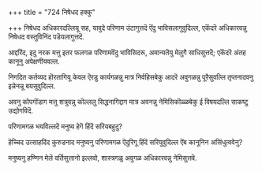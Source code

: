 +++
title = "724 निषेधद हक्कु"

+++
निषेधद अधिकारदल्लियू सह, यावुदे परिणाम उंटागुत्तदॆ ऎंदु भाविसलागुवुदिल्ल, एकॆंदरॆ अधिकारवन्नु निषेधद वस्तुविनिंद पडॆयलागुत्तदॆ.

आद्दरिंद, इदु नरक मत्तु इतर फलगळ परिणामवॆंदु भाविसिदरू, अमान्यतॆयु मेलुगै साधिसुत्तदॆ; एकॆंदरॆ अंतह कानूनु अपेक्षणीयवल्ल.

निगदित कर्तव्यद हॊरतागियू केवल ऎरडु कार्यगळन्नु मात्र निर्वहिसबेकु आदरॆ अवुगळन्नु पूरैसुवल्लि तृप्तनादवनु इन्नेनन्नू बयसुवुदिल्ल.

अवनु कोपगॊंडाग मत्तु शत्रुवन्नु कॊल्ललु सिद्धनागिद्दाग मात्र अवनन्नु नेमिसिकॊळ्ळबेकु ई विषयदल्लि साकष्टु उद्योगविदॆ.

परिणामगळ भयविल्लदॆ मनुष्य हेगॆ हिंदॆ सरियबहुदु?

हॆच्चिद उत्साहदिंद कुरुडनाद मनुष्यनु परिणामगळ ऎदुरिगू हिंदॆ सरियुवुदिल्ल ऎंब कानूनिन असिंधुत्ववेनु?

मनुष्यनु हण्णिन मेलॆ वर्तिसुत्तानो इल्लवो, शास्त्रगळु अवुगळ अधिकारवन्नु नेमिसुत्तवॆ.

